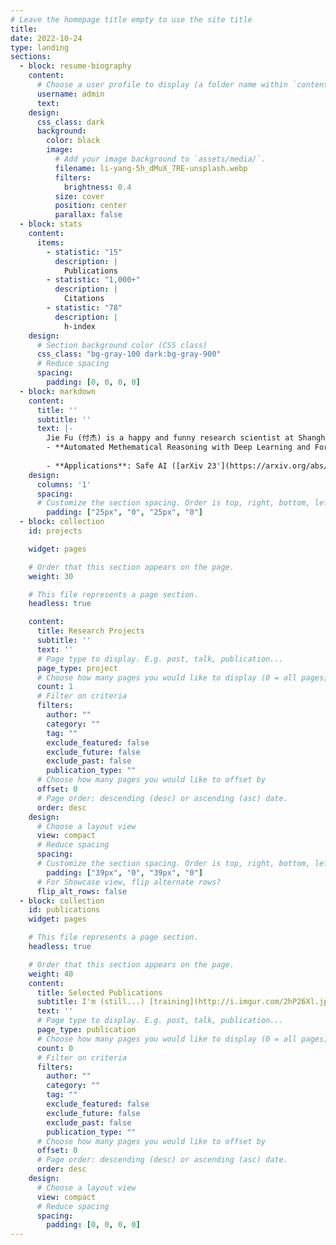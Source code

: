 ```yaml
---
# Leave the homepage title empty to use the site title
title:
date: 2022-10-24
type: landing
sections:
  - block: resume-biography
    content:
      # Choose a user profile to display (a folder name within `content/authors/`)
      username: admin
      text:
    design:
      css_class: dark
      background:
        color: black
        image:
          # Add your image background to `assets/media/`.
          filename: li-yang-5h_dMuX_7RE-unsplash.webp
          filters:
            brightness: 0.4
          size: cover
          position: center
          parallax: false
  - block: stats
    content:
      items:
        - statistic: "15"
          description: |
            Publications
        - statistic: "1,000+"
          description: |
            Citations
        - statistic: "78"
          description: |
            h-index
    design:
      # Section background color (CSS class)
      css_class: "bg-gray-100 dark:bg-gray-900"
      # Reduce spacing
      spacing:
        padding: [0, 0, 0, 0]
  - block: markdown
    content:
      title: ''
      subtitle: ''
      text: |-
        Jie Fu (付杰) is a happy and funny research scientist at Shanghai AI Lab (上海人工智能实验室), chasing his [human-centered](https://intelligence.org/summary/) big AI dream[^1]. 
        - **Automated Methematical Reasoning with Deep Learning and Formal Methods**: reinforcement learning ([ICML 24'](https://openreview.net/forum?id=PSQ5Z920M8)), meta learning ([ICLR 24'](https://arxiv.org/abs/2311.04661)), reasoning ([arXiv 23'](https://arxiv.org/abs/2312.11562)), deep learning ([NAACL 24'](https://aclanthology.org/2024.naacl-long.144/)), etc.
    
        - **Applications**: Safe AI ([arXiv 23'](https://arxiv.org/abs/2310.19852)), multi-modal learning ([arXiv 24'](https://arxiv.org/abs/2406.06462)), multi-modal embodied intelligence ([CoRL 23'](https://proceedings.mlr.press/v205/kang23a.html)), AI for science ([Nature Biotechnology 24'](https://www.nature.com/articles/s41587-024-02241-z)), etc.
    design:
      columns: '1'
      spacing:
      # Customize the section spacing. Order is top, right, bottom, left.
        padding: ["25px", "0", "25px", "0"]
  - block: collection
    id: projects

    widget: pages

    # Order that this section appears on the page.
    weight: 30

    # This file represents a page section.
    headless: true

    content:
      title: Research Projects
      subtitle: ''
      text: ''
      # Page type to display. E.g. post, talk, publication...
      page_type: project
      # Choose how many pages you would like to display (0 = all pages)
      count: 1
      # Filter on criteria
      filters:
        author: ""
        category: ""
        tag: ""
        exclude_featured: false
        exclude_future: false
        exclude_past: false
        publication_type: ""
      # Choose how many pages you would like to offset by
      offset: 0
      # Page order: descending (desc) or ascending (asc) date.
      order: desc
    design:
      # Choose a layout view
      view: compact
      # Reduce spacing
      spacing:
      # Customize the section spacing. Order is top, right, bottom, left.
        padding: ["39px", "0", "39px", "0"]
      # For Showcase view, flip alternate rows?
      flip_alt_rows: false
  - block: collection
    id: publications
    widget: pages

    # This file represents a page section.
    headless: true

    # Order that this section appears on the page.
    weight: 40
    content:
      title: Selected Publications
      subtitle: I'm (still...) [training](http://i.imgur.com/2hP26Xl.jpg) myself [(slowly...)](http://norvig.com/21-days.html)
      text: ''
      # Page type to display. E.g. post, talk, publication...
      page_type: publication
      # Choose how many pages you would like to display (0 = all pages)
      count: 0
      # Filter on criteria
      filters:
        author: ""
        category: ""
        tag: ""
        exclude_featured: false
        exclude_future: false
        exclude_past: false
        publication_type: ""
      # Choose how many pages you would like to offset by
      offset: 0
      # Page order: descending (desc) or ascending (asc) date.
      order: desc
    design:
      # Choose a layout view
      view: compact
      # Reduce spacing
      spacing:
        padding: [0, 0, 0, 0]
---
```

